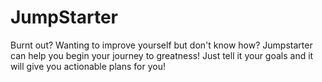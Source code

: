 # JumpStarter

Burnt out? Wanting to improve yourself but don't know how? Jumpstarter can help you begin your journey to greatness! Just tell it your goals and it will give you actionable plans for you!